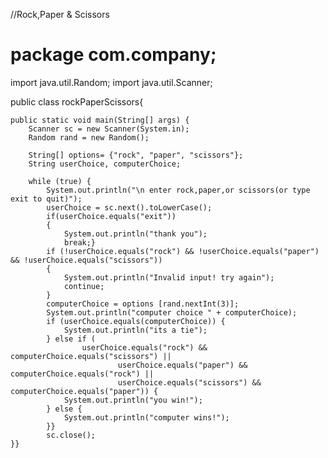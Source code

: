 //Rock,Paper & Scissors
# package com.company;

import java.util.Random;
import java.util.Scanner;

public class rockPaperScissors{

    public static void main(String[] args) {
        Scanner sc = new Scanner(System.in);
        Random rand = new Random();

        String[] options= {"rock", "paper", "scissors"};
        String userChoice, computerChoice;

        while (true) {
            System.out.println("\n enter rock,paper,or scissors(or type exit to quit)");
            userChoice = sc.next().toLowerCase();
            if(userChoice.equals("exit"))
            {
                System.out.println("thank you");
                break;}
            if (!userChoice.equals("rock") && !userChoice.equals("paper") && !userChoice.equals("scissors"))
            {
                System.out.println("Invalid input! try again");
                continue;
            }
            computerChoice = options [rand.nextInt(3)];
            System.out.println("computer choice " + computerChoice);
            if (userChoice.equals(computerChoice)) {
                System.out.println("its a tie");
            } else if (
                    userChoice.equals("rock") && computerChoice.equals("scissors") ||
                            userChoice.equals("paper") && computerChoice.equals("rock") ||
                            userChoice.equals("scissors") && computerChoice.equals("paper")) {
                System.out.println("you win!");
            } else {
                System.out.println("computer wins!");
            }}
            sc.close();
    }}
